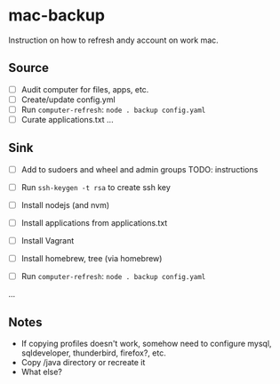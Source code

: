 # mac-backup

Instruction on how to refresh andy account on work mac.

## Source

- [ ] Audit computer for files, apps, etc.
- [ ] Create/update config.yml
- [ ] Run `computer-refresh`: `node . backup config.yaml`
- [ ] Curate applications.txt
...

## Sink

- [ ] Add to sudoers and wheel and admin groups TODO: instructions
- [ ] Run `ssh-keygen -t rsa` to create ssh key
- [ ] Install nodejs (and nvm)
- [ ] Install applications from applications.txt
- [ ] Install Vagrant
- [ ] Install homebrew, tree (via homebrew)
- [ ] Run `computer-refresh`: `node . backup config.yaml`


...


## Notes

* If copying profiles doesn't work, somehow need to configure mysql, sqldeveloper, thunderbird, firefox?, etc.
* Copy /java directory or recreate it
* What else?
